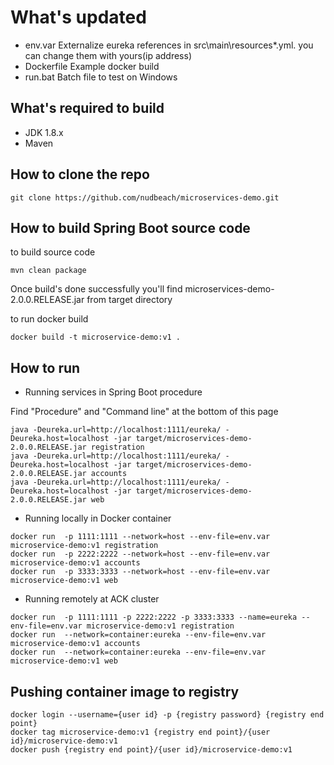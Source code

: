 # What's updated

- env.var	Externalize eureka references in src\main\resources\*.yml. you can change them with yours(ip address)
- Dockerfile	Example docker build
- run.bat	Batch file to test on Windows

## What's required to build

- JDK 1.8.x
- Maven

## How to clone the repo

````
git clone https://github.com/nudbeach/microservices-demo.git 
````

## How to build Spring Boot source code

to build source code  
 
````
mvn clean package
````

Once build's done successfully you'll find microservices-demo-2.0.0.RELEASE.jar from target directory

to run docker build 

````
docker build -t microservice-demo:v1 .
````

## How to run

- Running services in Spring Boot procedure

Find "Procedure" and "Command line" at the bottom of this page
  
````
java -Deureka.url=http://localhost:1111/eureka/ -Deureka.host=localhost -jar target/microservices-demo-2.0.0.RELEASE.jar registration  
java -Deureka.url=http://localhost:1111/eureka/ -Deureka.host=localhost -jar target/microservices-demo-2.0.0.RELEASE.jar accounts  
java -Deureka.url=http://localhost:1111/eureka/ -Deureka.host=localhost -jar target/microservices-demo-2.0.0.RELEASE.jar web
````

- Running locally in Docker container 

````
docker run  -p 1111:1111 --network=host --env-file=env.var microservice-demo:v1 registration
docker run  -p 2222:2222 --network=host --env-file=env.var microservice-demo:v1 accounts
docker run  -p 3333:3333 --network=host --env-file=env.var microservice-demo:v1 web
````

- Running remotely at ACK cluster

```
docker run  -p 1111:1111 -p 2222:2222 -p 3333:3333 --name=eureka --env-file=env.var microservice-demo:v1 registration
docker run  --network=container:eureka --env-file=env.var microservice-demo:v1 accounts
docker run  --network=container:eureka --env-file=env.var microservice-demo:v1 web
```

## Pushing container image to registry

```
docker login --username={user id} -p {registry password} {registry end point} 
docker tag microservice-demo:v1 {registry end point}/{user id}/microservice-demo:v1
docker push {registry end point}/{user id}/microservice-demo:v1
```

